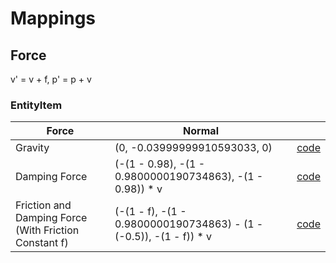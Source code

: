 # Mappings

## Force

v' = v + f,
p' = p + v

### EntityItem
| Force                                                 | Normal                                                             |                                                                                                                     |
|-------------------------------------------------------|--------------------------------------------------------------------|---------------------------------------------------------------------------------------------------------------------|
| Gravity                                               | (0, -0.03999999910593033, 0)                                       | [code](https://github.com/Superdek/Server/blob/main/CraftBukkit/src/main/java/net/minecraft/server/EntityItem.java?plain=1#L79) |
| Damping Force                                         | (-(1 - 0.98), -(1 - 0.9800000190734863), -(1 - 0.98)) * v          | [code](https://github.com/Superdek/Server/blob/main/CraftBukkit/src/main/java/net/minecraft/server/EntityItem.java?plain=1#L105) |
| Friction and Damping Force (With Friction Constant f) | (-(1 - f), -(1 - 0.9800000190734863) - (1 - (-0.5)), -(1 - f)) * v | [code](src/main/java/net/minecraft/server/EntityItem.java) |